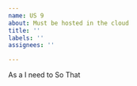 ```yaml
---
name: US 9
about: Must be hosted in the cloud
title: ''
labels: ''
assignees: ''

---
```


As a 
I need to
So That
